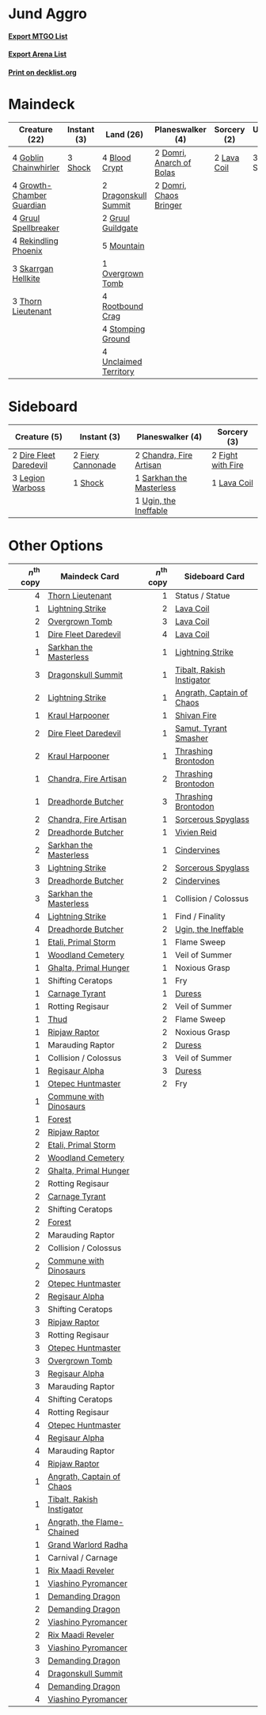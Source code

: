 # Jund Aggro

#### [Export MTGO List](../collection/Jund%20Aggro/Jund%20Aggro.txt)
#### [Export Arena List](../collection/Jund%20Aggro/Jund%20Aggro_arena.txt)
#### [Print on decklist.org](http://decklist.org/?deckmain=4%09Blood%20Crypt%0A2%09Domri,%20Anarch%20of%20Bolas%0A2%09Domri,%20Chaos%20Bringer%0A2%09Dragonskull%20Summit%0A4%09Goblin%20Chainwhirler%0A4%09Growth-Chamber%20Guardian%0A2%09Gruul%20Guildgate%0A4%09Gruul%20Spellbreaker%0A2%09Lava%20Coil%0A5%09Mountain%0A1%09Overgrown%20Tomb%0A4%09Rekindling%20Phoenix%0A4%09Rootbound%20Crag%0A3%09Shock%0A3%09Skarrgan%20Hellkite%0A3%09Status%20/%20Statue%0A4%09Stomping%20Ground%0A3%09Thorn%20Lieutenant%0A4%09Unclaimed%20Territory&deckside=2%09Chandra,%20Fire%20Artisan%0A2%09Dire%20Fleet%20Daredevil%0A2%09Fiery%20Cannonade%0A2%09Fight%20with%20Fire%0A1%09Lava%20Coil%0A3%09Legion%20Warboss%0A1%09Sarkhan%20the%20Masterless%0A1%09Shock%0A1%09Ugin,%20the%20Ineffable)
# Maindeck

|                                           Creature (22)                                            |                                   Instant (3)                                    |                                           Land (26)                                            |                                         Planeswalker (4)                                          |                                     Sorcery (2)                                      |   Unknown (3)   |
|----------------------------------------------------------------------------------------------------|----------------------------------------------------------------------------------|------------------------------------------------------------------------------------------------|---------------------------------------------------------------------------------------------------|--------------------------------------------------------------------------------------|-----------------|
|4 [Goblin Chainwhirler](http://gatherer.wizards.com/Pages/Card/Details.aspx?multiverseid=443017)    |3 [Shock](http://gatherer.wizards.com/Pages/Card/Details.aspx?multiverseid=129732)|4 [Blood Crypt](http://gatherer.wizards.com/Pages/Card/Details.aspx?multiverseid=97102)         |2 [Domri, Anarch of Bolas](http://gatherer.wizards.com/Pages/Card/Details.aspx?multiverseid=461118)|2 [Lava Coil](http://gatherer.wizards.com/Pages/Card/Details.aspx?multiverseid=452858)|3 Status / Statue|
|4 [Growth-Chamber Guardian](http://gatherer.wizards.com/Pages/Card/Details.aspx?multiverseid=457272)|                                                                                  |2 [Dragonskull Summit](http://gatherer.wizards.com/Pages/Card/Details.aspx?multiverseid=420909) |2 [Domri, Chaos Bringer](http://gatherer.wizards.com/Pages/Card/Details.aspx?multiverseid=460128)  |                                                                                      |                 |
|4 [Gruul Spellbreaker](http://gatherer.wizards.com/Pages/Card/Details.aspx?multiverseid=457323)     |                                                                                  |2 [Gruul Guildgate](http://gatherer.wizards.com/Pages/Card/Details.aspx?multiverseid=376359)    |                                                                                                   |                                                                                      |                 |
|4 [Rekindling Phoenix](http://gatherer.wizards.com/Pages/Card/Details.aspx?multiverseid=439768)     |                                                                                  |5 [Mountain](http://gatherer.wizards.com/Pages/Card/Details.aspx?multiverseid=439859)           |                                                                                                   |                                                                                      |                 |
|3 [Skarrgan Hellkite](http://gatherer.wizards.com/Pages/Card/Details.aspx?multiverseid=457258)      |                                                                                  |1 [Overgrown Tomb](http://gatherer.wizards.com/Pages/Card/Details.aspx?multiverseid=405103)     |                                                                                                   |                                                                                      |                 |
|3 [Thorn Lieutenant](http://gatherer.wizards.com/Pages/Card/Details.aspx?multiverseid=447339)       |                                                                                  |4 [Rootbound Crag](http://gatherer.wizards.com/Pages/Card/Details.aspx?multiverseid=420934)     |                                                                                                   |                                                                                      |                 |
|                                                                                                    |                                                                                  |4 [Stomping Ground](http://gatherer.wizards.com/Pages/Card/Details.aspx?multiverseid=405110)    |                                                                                                   |                                                                                      |                 |
|                                                                                                    |                                                                                  |4 [Unclaimed Territory](http://gatherer.wizards.com/Pages/Card/Details.aspx?multiverseid=435419)|                                                                                                   |                                                                                      |                 |


# Sideboard

|                                          Creature (5)                                           |                                        Instant (3)                                         |                                         Planeswalker (4)                                          |                                        Sorcery (3)                                         |
|-------------------------------------------------------------------------------------------------|--------------------------------------------------------------------------------------------|---------------------------------------------------------------------------------------------------|--------------------------------------------------------------------------------------------|
|2 [Dire Fleet Daredevil](http://gatherer.wizards.com/Pages/Card/Details.aspx?multiverseid=439756)|2 [Fiery Cannonade](http://gatherer.wizards.com/Pages/Card/Details.aspx?multiverseid=435297)|2 [Chandra, Fire Artisan](http://gatherer.wizards.com/Pages/Card/Details.aspx?multiverseid=461046) |2 [Fight with Fire](http://gatherer.wizards.com/Pages/Card/Details.aspx?multiverseid=443007)|
|3 [Legion Warboss](http://gatherer.wizards.com/Pages/Card/Details.aspx?multiverseid=452859)      |1 [Shock](http://gatherer.wizards.com/Pages/Card/Details.aspx?multiverseid=129732)          |1 [Sarkhan the Masterless](http://gatherer.wizards.com/Pages/Card/Details.aspx?multiverseid=461070)|1 [Lava Coil](http://gatherer.wizards.com/Pages/Card/Details.aspx?multiverseid=452858)      |
|                                                                                                 |                                                                                            |1 [Ugin, the Ineffable](http://gatherer.wizards.com/Pages/Card/Details.aspx?multiverseid=460929)   |                                                                                            |


# Other Options

|*n*<sup>th</sup> copy|                                            Maindeck Card                                            |*n*<sup>th</sup> copy|                                           Sideboard Card                                           |
|--------------------:|-----------------------------------------------------------------------------------------------------|--------------------:|----------------------------------------------------------------------------------------------------|
|                    4|[Thorn Lieutenant](http://gatherer.wizards.com/Pages/Card/Details.aspx?multiverseid=447339)          |                    1|Status / Statue                                                                                     |
|                    1|[Lightning Strike](http://gatherer.wizards.com/Pages/Card/Details.aspx?multiverseid=383299)          |                    2|[Lava Coil](http://gatherer.wizards.com/Pages/Card/Details.aspx?multiverseid=452858)                |
|                    2|[Overgrown Tomb](http://gatherer.wizards.com/Pages/Card/Details.aspx?multiverseid=405103)            |                    3|[Lava Coil](http://gatherer.wizards.com/Pages/Card/Details.aspx?multiverseid=452858)                |
|                    1|[Dire Fleet Daredevil](http://gatherer.wizards.com/Pages/Card/Details.aspx?multiverseid=439756)      |                    4|[Lava Coil](http://gatherer.wizards.com/Pages/Card/Details.aspx?multiverseid=452858)                |
|                    1|[Sarkhan the Masterless](http://gatherer.wizards.com/Pages/Card/Details.aspx?multiverseid=461070)    |                    1|[Lightning Strike](http://gatherer.wizards.com/Pages/Card/Details.aspx?multiverseid=383299)         |
|                    3|[Dragonskull Summit](http://gatherer.wizards.com/Pages/Card/Details.aspx?multiverseid=420909)        |                    1|[Tibalt, Rakish Instigator](http://gatherer.wizards.com/Pages/Card/Details.aspx?multiverseid=461073)|
|                    2|[Lightning Strike](http://gatherer.wizards.com/Pages/Card/Details.aspx?multiverseid=383299)          |                    1|[Angrath, Captain of Chaos](http://gatherer.wizards.com/Pages/Card/Details.aspx?multiverseid=461154)|
|                    1|[Kraul Harpooner](http://gatherer.wizards.com/Pages/Card/Details.aspx?multiverseid=452886)           |                    1|[Shivan Fire](http://gatherer.wizards.com/Pages/Card/Details.aspx?multiverseid=443030)              |
|                    2|[Dire Fleet Daredevil](http://gatherer.wizards.com/Pages/Card/Details.aspx?multiverseid=439756)      |                    1|[Samut, Tyrant Smasher](http://gatherer.wizards.com/Pages/Card/Details.aspx?multiverseid=461162)    |
|                    2|[Kraul Harpooner](http://gatherer.wizards.com/Pages/Card/Details.aspx?multiverseid=452886)           |                    1|[Thrashing Brontodon](http://gatherer.wizards.com/Pages/Card/Details.aspx?multiverseid=456570)      |
|                    1|[Chandra, Fire Artisan](http://gatherer.wizards.com/Pages/Card/Details.aspx?multiverseid=461046)     |                    2|[Thrashing Brontodon](http://gatherer.wizards.com/Pages/Card/Details.aspx?multiverseid=456570)      |
|                    1|[Dreadhorde Butcher](http://gatherer.wizards.com/Pages/Card/Details.aspx?multiverseid=461121)        |                    3|[Thrashing Brontodon](http://gatherer.wizards.com/Pages/Card/Details.aspx?multiverseid=456570)      |
|                    2|[Chandra, Fire Artisan](http://gatherer.wizards.com/Pages/Card/Details.aspx?multiverseid=461046)     |                    1|[Sorcerous Spyglass](http://gatherer.wizards.com/Pages/Card/Details.aspx?multiverseid=435407)       |
|                    2|[Dreadhorde Butcher](http://gatherer.wizards.com/Pages/Card/Details.aspx?multiverseid=461121)        |                    1|[Vivien Reid](http://gatherer.wizards.com/Pages/Card/Details.aspx?multiverseid=447344)              |
|                    2|[Sarkhan the Masterless](http://gatherer.wizards.com/Pages/Card/Details.aspx?multiverseid=461070)    |                    1|[Cindervines](http://gatherer.wizards.com/Pages/Card/Details.aspx?multiverseid=457305)              |
|                    3|[Lightning Strike](http://gatherer.wizards.com/Pages/Card/Details.aspx?multiverseid=383299)          |                    2|[Sorcerous Spyglass](http://gatherer.wizards.com/Pages/Card/Details.aspx?multiverseid=435407)       |
|                    3|[Dreadhorde Butcher](http://gatherer.wizards.com/Pages/Card/Details.aspx?multiverseid=461121)        |                    2|[Cindervines](http://gatherer.wizards.com/Pages/Card/Details.aspx?multiverseid=457305)              |
|                    3|[Sarkhan the Masterless](http://gatherer.wizards.com/Pages/Card/Details.aspx?multiverseid=461070)    |                    1|Collision / Colossus                                                                                |
|                    4|[Lightning Strike](http://gatherer.wizards.com/Pages/Card/Details.aspx?multiverseid=383299)          |                    1|Find / Finality                                                                                     |
|                    4|[Dreadhorde Butcher](http://gatherer.wizards.com/Pages/Card/Details.aspx?multiverseid=461121)        |                    2|[Ugin, the Ineffable](http://gatherer.wizards.com/Pages/Card/Details.aspx?multiverseid=460929)      |
|                    1|[Etali, Primal Storm](http://gatherer.wizards.com/Pages/Card/Details.aspx?multiverseid=439757)       |                    1|Flame Sweep                                                                                         |
|                    1|[Woodland Cemetery](http://gatherer.wizards.com/Pages/Card/Details.aspx?multiverseid=443136)         |                    1|Veil of Summer                                                                                      |
|                    1|[Ghalta, Primal Hunger](http://gatherer.wizards.com/Pages/Card/Details.aspx?multiverseid=456564)     |                    1|Noxious Grasp                                                                                       |
|                    1|Shifting Ceratops                                                                                    |                    1|Fry                                                                                                 |
|                    1|[Carnage Tyrant](http://gatherer.wizards.com/Pages/Card/Details.aspx?multiverseid=435334)            |                    1|[Duress](http://gatherer.wizards.com/Pages/Card/Details.aspx?multiverseid=14557)                    |
|                    1|Rotting Regisaur                                                                                     |                    2|Veil of Summer                                                                                      |
|                    1|[Thud](http://gatherer.wizards.com/Pages/Card/Details.aspx?multiverseid=447299)                      |                    2|Flame Sweep                                                                                         |
|                    1|[Ripjaw Raptor](http://gatherer.wizards.com/Pages/Card/Details.aspx?multiverseid=435359)             |                    2|Noxious Grasp                                                                                       |
|                    1|Marauding Raptor                                                                                     |                    2|[Duress](http://gatherer.wizards.com/Pages/Card/Details.aspx?multiverseid=14557)                    |
|                    1|Collision / Colossus                                                                                 |                    3|Veil of Summer                                                                                      |
|                    1|[Regisaur Alpha](http://gatherer.wizards.com/Pages/Card/Details.aspx?multiverseid=435383)            |                    3|[Duress](http://gatherer.wizards.com/Pages/Card/Details.aspx?multiverseid=14557)                    |
|                    1|[Otepec Huntmaster](http://gatherer.wizards.com/Pages/Card/Details.aspx?multiverseid=435307)         |                    2|Fry                                                                                                 |
|                    1|[Commune with Dinosaurs](http://gatherer.wizards.com/Pages/Card/Details.aspx?multiverseid=435336)    |                     |                                                                                                    |
|                    1|[Forest](http://gatherer.wizards.com/Pages/Card/Details.aspx?multiverseid=439860)                    |                     |                                                                                                    |
|                    2|[Ripjaw Raptor](http://gatherer.wizards.com/Pages/Card/Details.aspx?multiverseid=435359)             |                     |                                                                                                    |
|                    2|[Etali, Primal Storm](http://gatherer.wizards.com/Pages/Card/Details.aspx?multiverseid=439757)       |                     |                                                                                                    |
|                    2|[Woodland Cemetery](http://gatherer.wizards.com/Pages/Card/Details.aspx?multiverseid=443136)         |                     |                                                                                                    |
|                    2|[Ghalta, Primal Hunger](http://gatherer.wizards.com/Pages/Card/Details.aspx?multiverseid=456564)     |                     |                                                                                                    |
|                    2|Rotting Regisaur                                                                                     |                     |                                                                                                    |
|                    2|[Carnage Tyrant](http://gatherer.wizards.com/Pages/Card/Details.aspx?multiverseid=435334)            |                     |                                                                                                    |
|                    2|Shifting Ceratops                                                                                    |                     |                                                                                                    |
|                    2|[Forest](http://gatherer.wizards.com/Pages/Card/Details.aspx?multiverseid=439860)                    |                     |                                                                                                    |
|                    2|Marauding Raptor                                                                                     |                     |                                                                                                    |
|                    2|Collision / Colossus                                                                                 |                     |                                                                                                    |
|                    2|[Commune with Dinosaurs](http://gatherer.wizards.com/Pages/Card/Details.aspx?multiverseid=435336)    |                     |                                                                                                    |
|                    2|[Otepec Huntmaster](http://gatherer.wizards.com/Pages/Card/Details.aspx?multiverseid=435307)         |                     |                                                                                                    |
|                    2|[Regisaur Alpha](http://gatherer.wizards.com/Pages/Card/Details.aspx?multiverseid=435383)            |                     |                                                                                                    |
|                    3|Shifting Ceratops                                                                                    |                     |                                                                                                    |
|                    3|[Ripjaw Raptor](http://gatherer.wizards.com/Pages/Card/Details.aspx?multiverseid=435359)             |                     |                                                                                                    |
|                    3|Rotting Regisaur                                                                                     |                     |                                                                                                    |
|                    3|[Otepec Huntmaster](http://gatherer.wizards.com/Pages/Card/Details.aspx?multiverseid=435307)         |                     |                                                                                                    |
|                    3|[Overgrown Tomb](http://gatherer.wizards.com/Pages/Card/Details.aspx?multiverseid=405103)            |                     |                                                                                                    |
|                    3|[Regisaur Alpha](http://gatherer.wizards.com/Pages/Card/Details.aspx?multiverseid=435383)            |                     |                                                                                                    |
|                    3|Marauding Raptor                                                                                     |                     |                                                                                                    |
|                    4|Shifting Ceratops                                                                                    |                     |                                                                                                    |
|                    4|Rotting Regisaur                                                                                     |                     |                                                                                                    |
|                    4|[Otepec Huntmaster](http://gatherer.wizards.com/Pages/Card/Details.aspx?multiverseid=435307)         |                     |                                                                                                    |
|                    4|[Regisaur Alpha](http://gatherer.wizards.com/Pages/Card/Details.aspx?multiverseid=435383)            |                     |                                                                                                    |
|                    4|Marauding Raptor                                                                                     |                     |                                                                                                    |
|                    4|[Ripjaw Raptor](http://gatherer.wizards.com/Pages/Card/Details.aspx?multiverseid=435359)             |                     |                                                                                                    |
|                    1|[Angrath, Captain of Chaos](http://gatherer.wizards.com/Pages/Card/Details.aspx?multiverseid=461154) |                     |                                                                                                    |
|                    1|[Tibalt, Rakish Instigator](http://gatherer.wizards.com/Pages/Card/Details.aspx?multiverseid=461073) |                     |                                                                                                    |
|                    1|[Angrath, the Flame-Chained](http://gatherer.wizards.com/Pages/Card/Details.aspx?multiverseid=439809)|                     |                                                                                                    |
|                    1|[Grand Warlord Radha](http://gatherer.wizards.com/Pages/Card/Details.aspx?multiverseid=443083)       |                     |                                                                                                    |
|                    1|Carnival / Carnage                                                                                   |                     |                                                                                                    |
|                    1|[Rix Maadi Reveler](http://gatherer.wizards.com/Pages/Card/Details.aspx?multiverseid=457253)         |                     |                                                                                                    |
|                    1|[Viashino Pyromancer](http://gatherer.wizards.com/Pages/Card/Details.aspx?multiverseid=447302)       |                     |                                                                                                    |
|                    1|[Demanding Dragon](http://gatherer.wizards.com/Pages/Card/Details.aspx?multiverseid=447271)          |                     |                                                                                                    |
|                    2|[Demanding Dragon](http://gatherer.wizards.com/Pages/Card/Details.aspx?multiverseid=447271)          |                     |                                                                                                    |
|                    2|[Viashino Pyromancer](http://gatherer.wizards.com/Pages/Card/Details.aspx?multiverseid=447302)       |                     |                                                                                                    |
|                    2|[Rix Maadi Reveler](http://gatherer.wizards.com/Pages/Card/Details.aspx?multiverseid=457253)         |                     |                                                                                                    |
|                    3|[Viashino Pyromancer](http://gatherer.wizards.com/Pages/Card/Details.aspx?multiverseid=447302)       |                     |                                                                                                    |
|                    3|[Demanding Dragon](http://gatherer.wizards.com/Pages/Card/Details.aspx?multiverseid=447271)          |                     |                                                                                                    |
|                    4|[Dragonskull Summit](http://gatherer.wizards.com/Pages/Card/Details.aspx?multiverseid=420909)        |                     |                                                                                                    |
|                    4|[Demanding Dragon](http://gatherer.wizards.com/Pages/Card/Details.aspx?multiverseid=447271)          |                     |                                                                                                    |
|                    4|[Viashino Pyromancer](http://gatherer.wizards.com/Pages/Card/Details.aspx?multiverseid=447302)       |                     |                                                                                                    |

